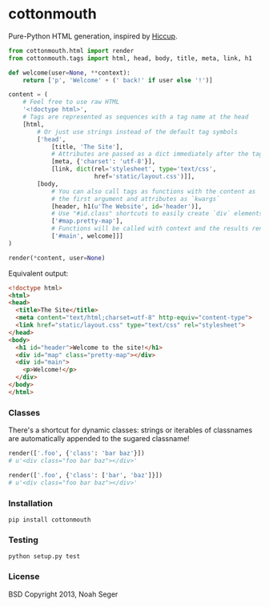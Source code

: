 cottonmouth
===========

Pure-Python HTML generation, inspired by [Hiccup][1].

```python
from cottonmouth.html import render
from cottonmouth.tags import html, head, body, title, meta, link, h1

def welcome(user=None, **context):
    return ['p', 'Welcome' + (' back!' if user else '!')]

content = (
    # Feel free to use raw HTML
    '<!doctype html>',
    # Tags are represented as sequences with a tag name at the head
    [html,
        # Or just use strings instead of the default tag symbols
        ['head',
            [title, 'The Site'],
            # Attributes are passed as a dict immediately after the tag
            [meta, {'charset': 'utf-8'}],
            [link, dict(rel='stylesheet', type='text/css',
                        href='static/layout.css')]],
        [body,
            # You can also call tags as functions with the content as
            # the first argument and attributes as `kwargs`
            [header, h1(u'The Website', id='header')],
            # Use "#id.class" shortcuts to easily create `div` elements
            ['#map.pretty-map'],
            # Functions will be called with context and the results rendered
            ['#main', welcome]]]
)

render(*content, user=None)
```

Equivalent output:

```html
<!doctype html>
<html>
<head>
  <title>The Site</title>
  <meta content="text/html;charset=utf-8" http-equiv="content-type">
  <link href="static/layout.css" type="text/css" rel="stylesheet">
</head>
<body>
  <h1 id="header">Welcome to the site!</h1>
  <div id="map" class="pretty-map"></div>
  <div id="main">
    <p>Welcome!</p>
  </div>
</body>
</html>
```


### Classes

There's a shortcut for dynamic classes: strings or iterables of classnames are automatically appended to the sugared classname!

```python
render(['.foo', {'class': 'bar baz'}])
# u'<div class="foo bar baz"></div>'

render(['.foo', {'class': ['bar', 'baz']}])
# u'<div class="foo bar baz"></div>'
```


### Installation

    pip install cottonmouth


### Testing

    python setup.py test


### License

BSD Copyright 2013, Noah Seger


[1]: https://github.com/weavejester/hiccup
